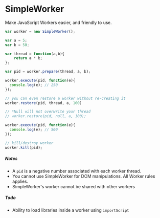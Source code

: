 # SimpleWorker
Make JavaScript Workers easier, and friendly to use.

```js
var worker = new SimpleWorker();

var a = 5;
var b = 50;

var thread = function(a,b){ 
    return a * b; 
};

var pid = worker.prepare(thread, a, b);

worker.execute(pid, function(e){
  console.log(e); // 250
});

// you can even restore a worker without re-creating it
worker.restore(pid, thread, a, 100)

// *Null will not overwrite your thread
// worker.restore(pid, null, a, 100); 

worker.execute(pid, function(e){
  console.log(e); // 500
});

// kill/destroy worker
worker.kill(pid);
```

##### Notes

- A ```pid``` is a negative number associated with each worker thread. 
- You cannot use SimpleWorker for DOM manipulations. All Worker rules applies.
- SimpleWorker's worker cannot be shared with other workers

##### Todo
- Ability to load libraries inside a worker using ```importScript```


